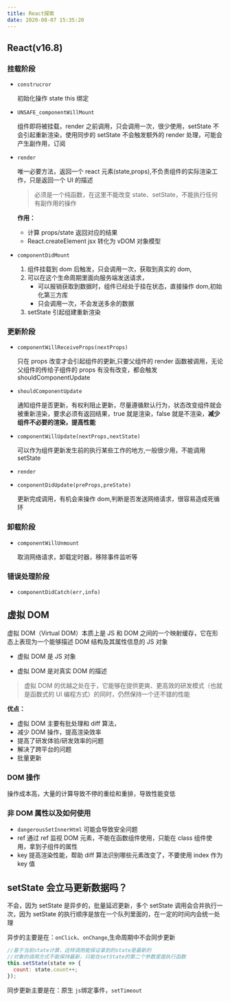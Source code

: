 ```yaml
---
title: React探索
date: 2020-08-07 15:35:20
---
```


## React(v16.8)

### 挂载阶段

- `construcror`

  初始化操作 state this 绑定

- `UNSAFE_componentWillMount`

  组件即将被挂载，render 之前调用，只会调用一次，很少使用，setState 不会引起重新渲染，使用同步的 setState 不会触发额外的 render 处理，可能会产生副作用，订阅

- `render`

  唯一必要方法，返回一个 react 元素(state,props),不负责组件的实际渲染工作，只是返回一个 UI 的描述

  > 必须是一个纯函数，在这里不能改变 state、setState，不能执行任何有副作用的操作

  **作用：**

  - 计算 props/state 返回对应的结果
  - React.createElement jsx 转化为 vDOM 对象模型

- `componentDidMount`

  1. 组件挂载到 dom 后触发，只会调用一次，获取到真实的 dom,
  2. 可以在这个生命周期里面向服务端发送请求，
     - 可以报销获取到数据时，组件已经处于挂在状态，直接操作 dom,初始化第三方库
     - 只会调用一次，不会发送多余的数据
  3. setState 引起组建重新渲染

### 更新阶段

- `componentWillReceiveProps(nextProps)`

  只在 props 改变才会引起组件的更新,只要父组件的 render 函数被调用，无论父组件的传给子组件的 props 有没有改变，都会触发 shouldComponentUpdate

- `shouldComponentUpdate`

  通知组件是否更新，有权利阻止更新，尽量遵循默认行为，状态改变组件就会被重新渲染，要求必须有返回结果，true 就是渲染，false 就是不渲染，**减少组件不必要的渲染，提高性能**

- `componentWillUpdate(nextProps,nextState)`

  可以作为组件更新发生前的执行某些工作的地方,一般很少用，不能调用 setState

- `render`

- `conponentDidUpdate(preProps,preState)`

  更新完成调用，有机会来操作 dom,判断是否发送网络请求，很容易造成死循环

### 卸载阶段

- `componentWillUnmount`

  取消网络请求，卸载定时器，移除事件监听等

### 错误处理阶段

- `componentDidCatch(err,info)`

## 虚拟 DOM

虚拟 DOM（Virtual DOM）本质上是 JS 和 DOM 之间的一个映射缓存，它在形态上表现为一个能够描述 DOM 结构及其属性信息的 JS 对象

- 虚拟 DOM 是 JS 对象

- 虚拟 DOM 是对真实 DOM 的描述

> 虚拟 DOM 的优越之处在于，它能够在提供更爽、更高效的研发模式（也就是函数式的 UI 编程方式）的同时，仍然保持一个还不错的性能

**优点：**

- 虚拟 DOM 主要有批处理和 diff 算法，
- 减少 DOM 操作，提高渲染效率
- 提高了研发体验/研发效率的问题
- 解决了跨平台的问题
- 批量更新

### DOM 操作

操作成本高，大量的计算导致不停的重绘和重排，导致性能变低

### 非 DOM 属性以及如何使用

- `dangerousSetInnerHtml` 可能会导致安全问题
- ref 通过 ref 监视 DOM 元素，不能在函数组件使用，只能在 class 组件使用，拿到子组件的属性
- key 提高渲染性能，帮助 diff 算法识别哪些元素改变了，不要使用 index 作为 key 值

## setState 会立马更新数据吗？

不会，因为 setState 是异步的，批量延迟更新，多个 setState 调用会合并执行一次，因为 setState 的执行顺序是放在一个队列里面的，在一定的时间内会统一处理

异步的主要是在：`onClick`、`onChange`,生命周期中不会同步更新

```js
//基于当前state计算，这样调用能保证拿到的state是最新的
//对象的调用方式不能保持最新，只能在setState的第二个参数里面执行函数
this.setState(state => {
  count: state.count++;
});
```

同步更新主要是在：原生 `js`绑定事件，`setTimeout`
